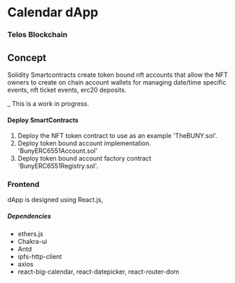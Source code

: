   # Calendar dApp
### Telos Blockchain
## Concept
Solidity Smartcontracts create token bound nft accounts that allow the NFT owners to create on chain account wallets for managing date/time specific events, nft ticket events, erc20 deposits. 

_ This is a work in progress. 

#### Deploy SmartContracts
1. Deploy the NFT token contract to use as an example 'TheBUNY.sol'.
2. Deploy token bound account implementation. 'BunyERC6551Account.sol'
3. Deploy token bound account factory contract 'BunyERC6551Registry.sol'.


### Frontend
dApp is designed using React.js, 
##### Dependencies
- ethers.js
- Chakra-ui
- Antd
- ipfs-http-client
- axios
- react-big-calendar, react-datepicker, react-router-dom

